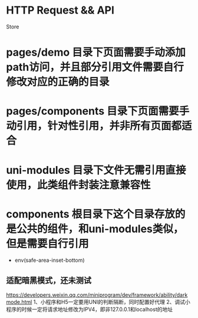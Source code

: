 # HTTP Request && API

Store

# pages/demo 目录下页面需要手动添加path访问，并且部分引用文件需要自行修改对应的正确的目录
# pages/components 目录下页面需要手动引用，针对性引用，并非所有页面都适合
# uni-modules 目录下文件无需引用直接使用，此类组件封装注意兼容性
# components 根目录下这个目录存放的是公共的组件，和uni-modules类似，但是需要自行引用

 + env(safe-area-inset-bottom)

## 适配暗黑模式，还未测试
https://developers.weixin.qq.com/miniprogram/dev/framework/ability/darkmode.html
1、小程序和H5一定要用UNI的判断隔断，同时配置好代理
2、调试小程序的时候一定将请求地址修改为IPV4，即非127.0.0.1和localhost的地址

